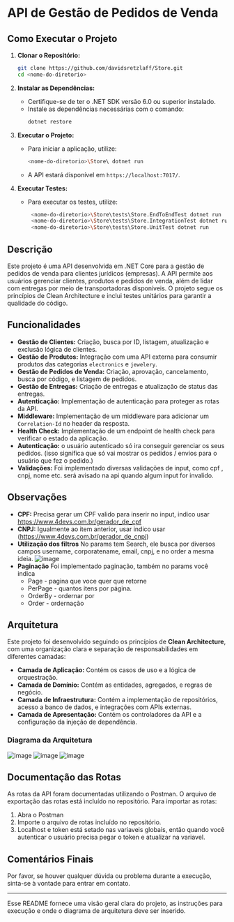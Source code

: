 
# API de Gestão de Pedidos de Venda
## Como Executar o Projeto

1. **Clonar o Repositório:**
   ```bash
   git clone https://github.com/davidsretzlaff/Store.git
   cd <nome-do-diretorio>
   ```

2. **Instalar as Dependências:**
   - Certifique-se de ter o .NET SDK versão 6.0 ou superior instalado.
   - Instale as dependências necessárias com o comando:
     ```bash
     dotnet restore
     ```

3. **Executar o Projeto:**
   - Para iniciar a aplicação, utilize:
     ```bash
     <nome-do-diretorio>\Store\ dotnet run
     ```
   - A API estará disponível em `https://localhost:7017/`.

4. **Executar Testes:**
   - Para executar os testes, utilize:
     ```bash
      <nome-do-diretorio>\Store\tests\Store.EndToEndTest dotnet run
      <nome-do-diretorio>\Store\tests\Store.IntegrationTest dotnet run
      <nome-do-diretorio>\Store\tests\Store.UnitTest dotnet run
     ```

## Descrição

Este projeto é uma API desenvolvida em .NET Core para a gestão de pedidos de venda para clientes jurídicos (empresas). A API permite aos usuários gerenciar clientes, produtos e pedidos de venda, além de lidar com entregas por meio de transportadoras disponíveis. O projeto segue os princípios de Clean Architecture e inclui testes unitários para garantir a qualidade do código.

## Funcionalidades

- **Gestão de Clientes:** Criação, busca por ID, listagem, atualização e exclusão lógica de clientes.
- **Gestão de Produtos:** Integração com uma API externa para consumir produtos das categorias `electronics` e `jewelery`.
- **Gestão de Pedidos de Venda:** Criação, aprovação, cancelamento, busca por código, e listagem de pedidos.
- **Gestão de Entregas:** Criação de entregas e atualização de status das entregas.
- **Autenticação:** Implementação de autenticação para proteger as rotas da API.
- **Middleware:** Implementação de um middleware para adicionar um `Correlation-Id` no header da resposta.
- **Health Check:** Implementação de um endpoint de health check para verificar o estado da aplicação.
- **Autenticação:** o usuário autenticado só ira conseguir gerenciar os seus pedidos. (isso significa que só vai mostrar os pedidos / envios para o usuário que fez o pedido.)
- **Validações:** Foi implementado diversas validações de input, como cpf , cnpj, nome etc. será avisado na api quando algum input for invalido.

## Observações
- **CPF:** Precisa gerar um CPF valido para inserir no input, indico usar https://www.4devs.com.br/gerador_de_cpf
- **CNPJ:** Igualmente ao item anterior, usar indico usar (https://www.4devs.com.br/gerador_de_cnpj)
- **Utilização dos filtros** No params tem Search, ele busca por diversos campos username, corporatename, email, cnpj, e no order a mesma ideia.
![image](https://github.com/user-attachments/assets/012256e7-66f1-4b2e-a013-787008913dfc)
- **Paginação** Foi implementado paginação, também no params você indica 
  - Page - pagina que voce quer que retorne
  - PerPage - quantos itens por página.
  - OrderBy - ordernar por 
  - Order - ordernação
 
## Arquitetura

Este projeto foi desenvolvido seguindo os princípios de **Clean Architecture**, com uma organização clara e separação de responsabilidades em diferentes camadas:

- **Camada de Aplicação:** Contém os casos de uso e a lógica de orquestração.
- **Camada de Domínio:** Contém as entidades, agregados, e regras de negócio.
- **Camada de Infraestrutura:** Contém a implementação de repositórios, acesso a banco de dados, e integrações com APIs externas.
- **Camada de Apresentação:** Contém os controladores da API e a configuração da injeção de dependência.

### Diagrama da Arquitetura

![image](https://github.com/user-attachments/assets/24e98f8e-28e4-4f44-9198-7926dea4c1e2)
![image](https://github.com/user-attachments/assets/97737786-e7bf-4cbb-9458-6affc3989ff5)
![image](https://github.com/user-attachments/assets/fe5e3085-d6f8-48a4-a10e-26f7b113ad94)

## Documentação das Rotas

As rotas da API foram documentadas utilizando o Postman. O arquivo de exportação das rotas está incluído no repositório. Para importar as rotas:

1. Abra o Postman
2. Importe o arquivo de rotas incluído no repositório.
3. Localhost e token está setado nas variaveis globais, então quando você autenticar o usuário precisa pegar o token e atualizar na variavel.
   
## Comentários Finais

Por favor, se houver qualquer dúvida ou problema durante a execução, sinta-se à vontade para entrar em contato.

---

Esse README fornece uma visão geral clara do projeto, as instruções para execução e onde o diagrama de arquitetura deve ser inserido.
